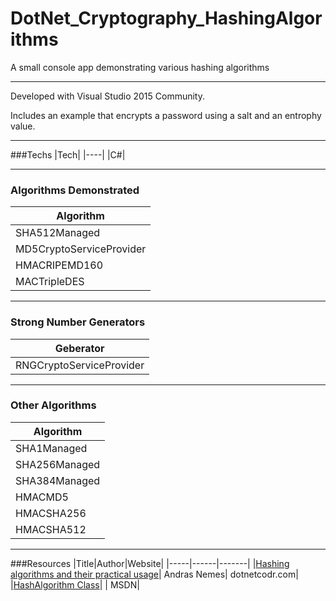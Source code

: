 # DotNet_Cryptography_HashingAlgorithms
A small console app demonstrating various hashing algorithms

---

Developed with Visual Studio 2015 Community.

Includes an example that encrypts a password using a salt and an entrophy value.

---

###Techs
|Tech|
|----|
|C#|

---

### Algorithms Demonstrated
|Algorithm|
|---------|
|SHA512Managed|
|MD5CryptoServiceProvider|
|HMACRIPEMD160|
|MACTripleDES|

---

### Strong Number Generators
|Geberator|
|---------|
|RNGCryptoServiceProvider|

---

### Other Algorithms
|Algorithm|
|---------|
|SHA1Managed|
|SHA256Managed|
|SHA384Managed|
|HMACMD5|
|HMACSHA256|
|HMACSHA512|

---

###Resources
|Title|Author|Website|
|-----|------|-------|
|[Hashing algorithms and their practical usage](https://dotnetcodr.com/2013/10/28/hashing-algorithms-and-their-practical-usage-in-net-part-1/)| Andras Nemes| dotnetcodr.com|
|[HashAlgorithm Class](https://msdn.microsoft.com/en-us/library/system.security.cryptography.hashalgorithm(v=vs.110).aspx)| | MSDN|
